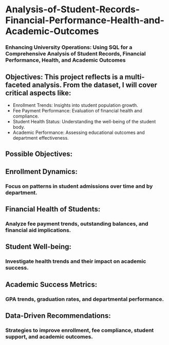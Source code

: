 # Analysis-of-Student-Records-Financial-Performance-Health-and-Academic-Outcomes
###  Enhancing University Operations: Using SQL for a Comprehensive Analysis of Student Records, Financial Performance, Health, and Academic Outcomes
## Objectives: This project reflects is a multi-faceted analysis. From the dataset, I will cover critical aspects like:

- Enrollment Trends: Insights into student population growth.
- Fee Payment Performance: Evaluation of financial health and compliance.
- Student Health Status: Understanding the well-being of the student body.
- Academic Performance: Assessing educational outcomes and department effectiveness.
  
## Possible Objectives:

## Enrollment Dynamics:

### Focus on patterns in student admissions over time and by department.

## Financial Health of Students:
### Analyze fee payment trends, outstanding balances, and financial aid implications.

## Student Well-being:
### Investigate health trends and their impact on academic success.
## Academic Success Metrics:
### GPA trends, graduation rates, and departmental performance.
## Data-Driven Recommendations:
### Strategies to improve enrollment, fee compliance, student support, and academic outcomes.
